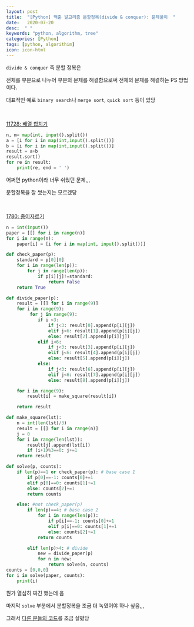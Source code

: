 ```yaml
---
layout: post
title:  "[Python] 백준 알고리즘 분할정복(divide & conquer): 문제풀이  "
date:   2020-07-20
desc:  " "
keywords: "python, algorithm, tree"
categories: [Python]
tags: [python, algorithim]
icon: icon-html
---
```




`divide & conquer` 즉 분할 정복은

전체를 부분으로 나누어 부분의 문제를 해결함으로써  전체의 문제를 해결하는 PS 방법이다.

대표적인 예로 `binary search`나  `merge sort`, `quick sort` 등이 있당


<br>

[11728: 배열 합치기](https://www.acmicpc.net/problem/11728)



```python
n, m= map(int, input().split())
a = [i for i in map(int,input().split())]
b = [i for i in map(int,input().split())]
result = a+b
result.sort()
for re in result:
    print(re, end = ' ')
```

어쩌면 python이라 너무 쉬웠던 문제,,,

분할정복을 잘 썼는지는 모르겠당




<br>


[1780: 종이자르기](https://www.acmicpc.net/problem/1780)


```python
n = int(input())
paper = [[] for i in range(n)]
for i in range(n):
    paper[i] = [i for i in map(int, input().split())]

def check_paper(p):
    standard = p[0][0]
    for i in range(len(p)):
        for j in range(len(p)):
            if p[i][j]!=standard:
                return False
    return True    

def divide_paper(p):
    result = [[] for i in range(9)]
    for i in range(9):
         for j in range(9):   
            if i <3:
                if j<3: result[0].append(p[i][j])
                elif j<6: result[1].append(p[i][j])
                else: result[2].append(p[i][j])
            elif i<6:
                if j<3: result[3].append(p[i][j])
                elif j<6: result[4].append(p[i][j])
                else: result[5].append(p[i][j])
            else:
                if j<3: result[6].append(p[i][j])
                elif j<6: result[7].append(p[i][j])
                else: result[8].append(p[i][j])

    for i in range(9):
        result[i] = make_square(result[i])

    return result

def make_square(lst):
    n = int(len(lst)/3)
    result = [[] for i in range(n)]
    j = 0
    for i in range(len(lst)):
        result[j].append(lst[i])
        if (i+1)%3==0: j+=1
    return result    

def solve(p, counts):
    if len(p)==1 or check_paper(p): # base case 1
        if p[0]==-1: counts[0]+=1
        elif p[0]==0: counts[1]+=1
        else: counts[2]+=1
        return counts    

    else: #not check_paper(p)
        if len(p)==4: # base case 2
            for i in range(len(p)):
                if p[i]==-1: counts[0]+=1
                elif p[i]==0: counts[1]+=1
                else: counts[2]+=1
            return counts

        elif len(p)>4: # divide
            new = divide_paper(p)
            for n in new:
                return solve(n, counts)
counts = [0,0,0]    
for i in solve(paper, counts):
    print(i)   

```

뭔가 열심히 짜긴 했는데 음

마지막 `solve` 부분에서 분할정복을 조금 더 녹였어야 하나 싶음,,,

그래서 [다른 분들의 코드](https://developmentdiary.tistory.com/336)를 조금 살폈당


<br>

```python
```



<br>

```python
```


<br>

```python
```


```python
```
